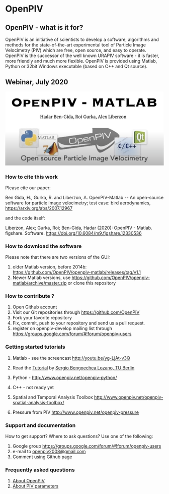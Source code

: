 # OpenPIV

## OpenPIV - what is it for? 

OpenPIV is an initiative of scientists to develop a software, algorithms and methods for the state-of-the-art experimental tool of Particle Image Velocimetry (PIV) which are free, open source, and easy to operate.
OpenPIV is the successor of the well known URAPIV software - it is faster, more friendly and much more flexible.
OpenPIV is provided using Matlab, Python or 32bit Windows executable (based on C++ and Qt source).

## Webinar, July 2020
[![Webinar Youtube](logo.png)](http://www.youtube.com/watch?v=ci98mLhYEeg)


###  How to cite this work

Please cite our paper:


Ben Gida, H., Gurka, R. and Liberzon, A. OpenPIV-Matlab -- An open-source software for particle image velocimetry; test case: bird aerodynamics, https://arxiv.org/abs/2007.12967

and the code itself:

Liberzon, Alex; Gurka, Roi; Ben-Gida, Hadar (2020): OpenPIV - Matlab. figshare. Software. https://doi.org/10.6084/m9.figshare.12330536


### How to download the software
Please note that there are two versions of the GUI: 
1. older Matlab version, before 2014b: https://github.com/OpenPIV/openpiv-matlab/releases/tag/v1.1
2. Newer Matlab versions, use https://github.com/OpenPIV/openpiv-matlab/archive/master.zip or clone this repository

### How to contribute ?

1. Open Github account  
2. Visit our Git repositories through https://github.com/OpenPIV  
3. Fork your favorite repository  
4. Fix, commit, push to your repository and send us a pull request.   
5. register on openpiv-develop mailing list through https://groups.google.com/forum/#!forum/openpiv-users 



###  Getting started  tutorials  
1. Matlab - see the screencast http://youtu.be/yg-LjAt-v3Q
2. Read the [Tutorial](https://github.com/OpenPIV/openpiv-matlab/raw/master/docs/Tutorial_OpenPIV/Tutorial_OpenPIV.pdf)  by <a href="mailto:Sergio.Bengoechea.Lozano@tnt.TU-Berlin.DE"> Sergio Bengoechea Lozano, TU Berlin </a>
  
3. Python - http://www.openpiv.net/openpiv-python/  
4. C++ - not ready yet  
5. Spatial and Temporal Analysis Toolbox http://www.openpiv.net/openpiv-spatial-analysis-toolbox/  
6. Pressure from PIV http://www.openpiv.net/openpiv-pressure  


### Support and documentation  
How to get support? Where to ask questions? Use one of the following:  
1. Google group https://groups.google.com/forum/#!forum/openpiv-users   
2. e-mail to openpiv2008@gmail.com  
3. Comment using Github page  

### Frequently asked questions  
1. [About OpenPIV](https://github.com/OpenPIV/openpiv.github.com/wiki/Frequently-Asked-Questions-about-OpenPIV)
2. [About PIV parameters](https://github.com/OpenPIV/openpiv.github.com/wiki/Frequently-Asked-Questions-about-PIV-parameters)
